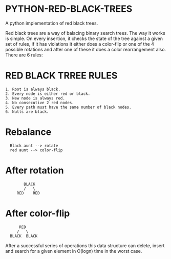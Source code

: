 # PYTHON-RED-BLACK-TREES
A python implementation of red black trees.

Red black trees are a way of balacing binary search trees. The way it works is simple. On every insertion, it checks the state of the tree against a given set of rules, if it has violations it either does a color-flip or one of the 4 possible rotations and after one of these it does a color rearrangement also. There are 6 rules:


# RED BLACK TRREE RULES

 	1. Root is always black.
 	2. Every node is either red or black.
 	3. New node is always red.
 	4. No consecutive 2 red nodes.
 	5. Every path must have the same number of black nodes.
 	6. Nulls are black.

# Rebalance

      Black aunt --> rotate
      red aunt --> color-flip 
      
# After rotation 

        	BLACK
        	/   \
         RED    RED
        
# After color-flip

          RED
         /   \
      BLACK  BLACK


After a successful series of operations this data structure can delete, insert and search for a given element in O(logn) time in the worst case.
